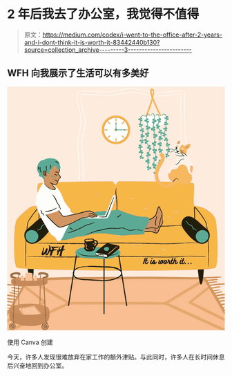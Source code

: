 # 2 年后我去了办公室，我觉得不值得

> 原文：<https://medium.com/codex/i-went-to-the-office-after-2-years-and-i-dont-think-it-is-worth-it-83442440b130?source=collection_archive---------3----------------------->

## WFH 向我展示了生活可以有多美好

![](img/3453315a4cf94b0f17a8f907f560d54e.png)

使用 Canva 创建

今天，许多人发现很难放弃在家工作的额外津贴。与此同时，许多人在长时间休息后兴奋地回到办公室。
